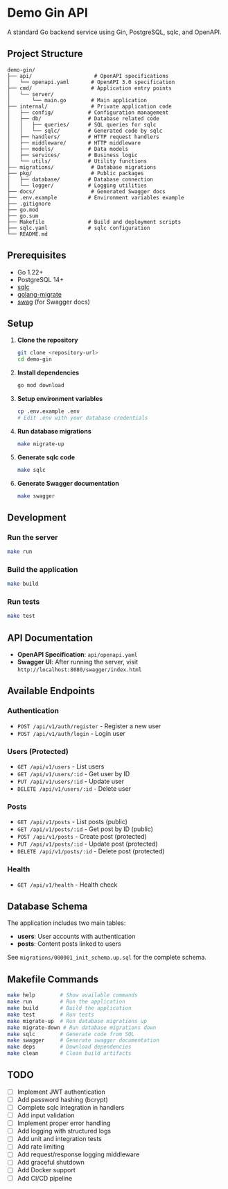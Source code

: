 # Demo Gin API

A standard Go backend service using Gin, PostgreSQL, sqlc, and OpenAPI.

## Project Structure

```
demo-gin/
├── api/                    # OpenAPI specifications
│   └── openapi.yaml       # OpenAPI 3.0 specification
├── cmd/                   # Application entry points
│   └── server/
│       └── main.go        # Main application
├── internal/              # Private application code
│   ├── config/           # Configuration management
│   ├── db/               # Database related code
│   │   ├── queries/      # SQL queries for sqlc
│   │   └── sqlc/         # Generated code by sqlc
│   ├── handlers/         # HTTP request handlers
│   ├── middleware/       # HTTP middleware
│   ├── models/           # Data models
│   ├── services/         # Business logic
│   └── utils/            # Utility functions
├── migrations/            # Database migrations
├── pkg/                   # Public packages
│   ├── database/         # Database connection
│   └── logger/           # Logging utilities
├── docs/                  # Generated Swagger docs
├── .env.example          # Environment variables example
├── .gitignore
├── go.mod
├── go.sum
├── Makefile              # Build and deployment scripts
├── sqlc.yaml             # sqlc configuration
└── README.md

```

## Prerequisites

- Go 1.22+
- PostgreSQL 14+
- [sqlc](https://sqlc.dev/)
- [golang-migrate](https://github.com/golang-migrate/migrate)
- [swag](https://github.com/swaggo/swag) (for Swagger docs)

## Setup

1. **Clone the repository**
   ```bash
   git clone <repository-url>
   cd demo-gin
   ```

2. **Install dependencies**
   ```bash
   go mod download
   ```

3. **Setup environment variables**
   ```bash
   cp .env.example .env
   # Edit .env with your database credentials
   ```

4. **Run database migrations**
   ```bash
   make migrate-up
   ```

5. **Generate sqlc code**
   ```bash
   make sqlc
   ```

6. **Generate Swagger documentation**
   ```bash
   make swagger
   ```

## Development

### Run the server
```bash
make run
```

### Build the application
```bash
make build
```

### Run tests
```bash
make test
```

## API Documentation

- **OpenAPI Specification**: `api/openapi.yaml`
- **Swagger UI**: After running the server, visit `http://localhost:8080/swagger/index.html`

## Available Endpoints

### Authentication
- `POST /api/v1/auth/register` - Register a new user
- `POST /api/v1/auth/login` - Login user

### Users (Protected)
- `GET /api/v1/users` - List users
- `GET /api/v1/users/:id` - Get user by ID
- `PUT /api/v1/users/:id` - Update user
- `DELETE /api/v1/users/:id` - Delete user

### Posts
- `GET /api/v1/posts` - List posts (public)
- `GET /api/v1/posts/:id` - Get post by ID (public)
- `POST /api/v1/posts` - Create post (protected)
- `PUT /api/v1/posts/:id` - Update post (protected)
- `DELETE /api/v1/posts/:id` - Delete post (protected)

### Health
- `GET /api/v1/health` - Health check

## Database Schema

The application includes two main tables:
- **users**: User accounts with authentication
- **posts**: Content posts linked to users

See `migrations/000001_init_schema.up.sql` for the complete schema.

## Makefile Commands

```bash
make help        # Show available commands
make run         # Run the application
make build       # Build the application
make test        # Run tests
make migrate-up  # Run database migrations up
make migrate-down # Run database migrations down
make sqlc        # Generate code from SQL
make swagger     # Generate swagger documentation
make deps        # Download dependencies
make clean       # Clean build artifacts
```

## TODO

- [ ] Implement JWT authentication
- [ ] Add password hashing (bcrypt)
- [ ] Complete sqlc integration in handlers
- [ ] Add input validation
- [ ] Implement proper error handling
- [ ] Add logging with structured logs
- [ ] Add unit and integration tests
- [ ] Add rate limiting
- [ ] Add request/response logging middleware
- [ ] Add graceful shutdown
- [ ] Add Docker support
- [ ] Add CI/CD pipeline